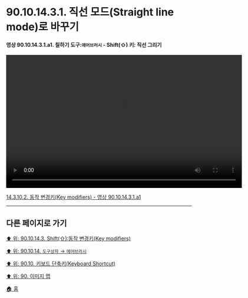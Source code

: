 # 90.10.14.3.1. 직선 모드(Straight line mode)로 바꾸기

<a id="90-10-14-03-01-a1"></a>

#### 영상 90.10.14.3.1.a1. 칠하기 도구:`에어브러시` - Shift(⇧) 키: 직선 그리기
<video controls="controls" width="640" height="360" src="https://github.com/wonder13662/gimp/assets/15767104/3838032c-6db6-42f0-9f3a-17ad9b311f05"></video>

[14.3.10.2. 동작 변경키(Key modifiers) - 영상 90.10.14.3.1.a1](./14-03-10-02-key_modifiers.md#90-10-14-03-01-a1)

***

## 다른 페이지로 가기

[⬆️ 위: 90.10.14.3. Shift(⇧):동작 변경키(Key modifiers)](./90-10-14-03-00-key_modifier-shift.md)

[⬆️ 위: 90.10.14. `도구상자` → `에어브러시`](./90-10-14-00-tool_box-airbrush.md)

[⬆️ 위: 90.10. 키보드 단축키(Keyboard Shortcut)](./90-10-00-keyboard_shortcut.md)

[⬆️ 위: 90. 이미지 맵](./90-00-image-map.md)

[🏠 홈](./00-home.md)